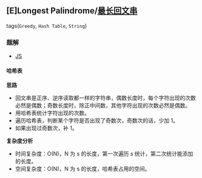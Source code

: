 ## [E]Longest Palindrome/[最长回文串](https://leetcode-cn.com/problems/longest-palindrome/)
tags(`Greedy`, `Hash Table`, `String`)
### 题解
+ [JS](../../ts/512/409.js)

#### 哈希表
**思路**
+ 回文串是正序、逆序读取都一样的字符串，偶数长度时，每个字符出现的次数必然是偶数；奇数长度时，除正中间数，其他字符出现的次数必然是偶数。
+ 用哈希表统计字符出现的次数。
+ 遍历哈希表，判断某个字符是否出现了奇数次，奇数次的话，少加 1。
+ 如果出现过奇数次，补 1。

**复杂度分析**
+ 时间复杂度：O(N)，N 为 s 的长度，第一次遍历 s 统计，第二次统计能添加的长度。
+ 空间复杂度：O(N)，N 为 s 的长度，哈希表占用的空间。